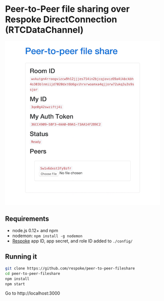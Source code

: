 # Peer-to-Peer file sharing over Respoke DirectConnection (RTCDataChannel)

<img src="example.png" />

## Requirements

- node.js 0.12+ and npm
- nodemon: `npm install -g nodemon`
- [Respoke](https://portal.respoke.io) app ID, app secret, and role ID added to `./config/`

## Running it

```bash
git clone https://github.com/respoke/peer-to-peer-fileshare
cd peer-to-peer-fileshare
npm install
npm start
```

Go to http://localhost:3000
